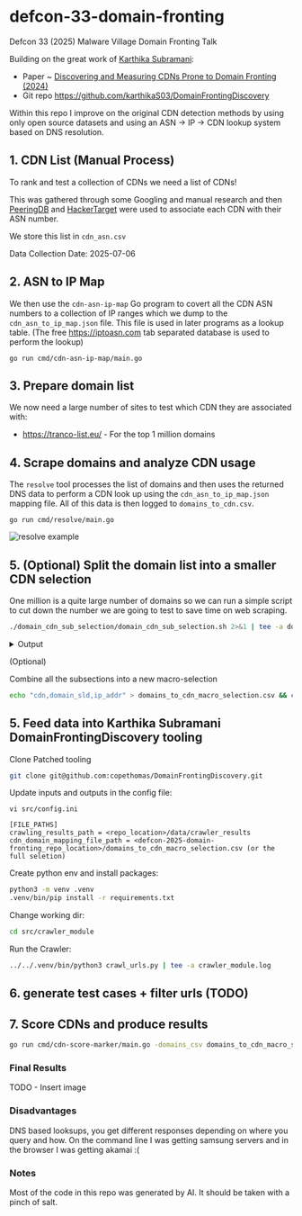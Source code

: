 # defcon-33-domain-fronting

Defcon 33 (2025) Malware Village Domain Fronting Talk

Building on the great work of [Karthika Subramani](https://karthikas03.github.io/):
- Paper ~ [Discovering and Measuring CDNs Prone to Domain Fronting (2024)](https://doi.org/10.1145/3589334.3645656)
- Git repo https://github.com/karthikaS03/DomainFrontingDiscovery

Within this repo I improve on the original CDN detection methods by using only open source datasets
and using an ASN -> IP -> CDN lookup system based on DNS resolution.

## 1. CDN List (Manual Process)

To rank and test a collection of CDNs we need a list of CDNs! 

This was gathered through some Googling and manual research
and then [PeeringDB](https://www.peeringdb.com/net/906) and [HackerTarget](https://hackertarget.com/as-ip-lookup/) were used
to associate each CDN with their ASN number. 

We store this list in `cdn_asn.csv`

Data Collection Date: 2025-07-06

## 2. ASN to IP Map

We then use the `cdn-asn-ip-map` Go program to covert all the CDN ASN numbers to a collection of IP ranges
which we dump to the `cdn_asn_to_ip_map.json` file. 
This file is used in later programs as a lookup table.
(The free https://iptoasn.com tab separated database is used to perform the lookup)

```shell
go run cmd/cdn-asn-ip-map/main.go
```

## 3. Prepare domain list

We now need a large number of sites to test which CDN they are associated with:
- https://tranco-list.eu/ - For the top 1 million domains

## 4. Scrape domains and analyze CDN usage

The `resolve` tool processes the list of domains and then uses the returned DNS data to perform a CDN look up
using the `cdn_asn_to_ip_map.json` mapping file. All of this data is then logged to `domains_to_cdn.csv`.

```shell
go run cmd/resolve/main.go
```

![resolve example](assets/img/resolve_progress.png "Resolve example")



## 5. (Optional) Split the domain list into a smaller CDN selection

One million is a quite large number of domains so we can run a simple script to cut down the number we are going to test
to save time on web scraping.

```bash
./domain_cdn_sub_selection/domain_cdn_sub_selection.sh 2>&1 | tee -a domain_cdn_sub_selection/domain_cdn_sub_selection.log
```

<details>
<summary>Output</summary>

```bash
Processing CDNs in 'cdn_asn.csv' and extracting a max of '30' domains from 'domains_to_cdn.csv' ... 
Processed 30 domains for Akamai into Akamai_domain_selection.txt
Processed 30 domains for Alibaba_Cloud into Alibaba_Cloud_domain_selection.txt
Processed 30 domains for Amazon_CloudFront into Amazon_CloudFront_domain_selection.txt
warning: no domains found for 'Aryaka'
Processed 30 domains for Baidu into Baidu_domain_selection.txt
Processed 18 domains for BelugaCDN into BelugaCDN_domain_selection.txt
Processed 30 domains for BlazingCDN into BlazingCDN_domain_selection.txt
Processed 30 domains for Bunny.net into Bunny.net_domain_selection.txt
Processed 16 domains for BytePlus into BytePlus_domain_selection.txt
Processed 9 domains for CacheFly into CacheFly_domain_selection.txt
Processed 30 domains for CDN77 into CDN77_domain_selection.txt
Processed 15 domains for CDNetworks into CDNetworks_domain_selection.txt
Processed 30 domains for Cloudflare into Cloudflare_domain_selection.txt
Processed 30 domains for Comcast_Technology_Solutions into Comcast_Technology_Solutions_domain_selection.txt
warning: no domains found for 'Edgio'
Processed 30 domains for EdgeNext into EdgeNext_domain_selection.txt
Processed 30 domains for Fastly into Fastly_domain_selection.txt
warning: no domains found for 'Cedexis'
warning: no domains found for 'Datum'
Processed 30 domains for G-Core_Labs into G-Core_Labs_domain_selection.txt
Processed 30 domains for GlobalConnect into GlobalConnect_domain_selection.txt
Processed 30 domains for Google_Cloud_CDN into Google_Cloud_CDN_domain_selection.txt
Processed 30 domains for Huawei_Cloud into Huawei_Cloud_domain_selection.txt
Processed 30 domains for Imperva_CDN into Imperva_CDN_domain_selection.txt
Processed 23 domains for adobe into adobe_domain_selection.txt
Processed 10 domains for cdnvideo into cdnvideo_domain_selection.txt
Processed 4 domains for KeyCDN into KeyCDN_domain_selection.txt
Processed 30 domains for Lumen into Lumen_domain_selection.txt
Processed 1 domains for MainStreaming into MainStreaming_domain_selection.txt
Processed 10 domains for Medianova into Medianova_domain_selection.txt
Processed 30 domains for Microsoft_Azure_CDN into Microsoft_Azure_CDN_domain_selection.txt
warning: no domains found for 'Netskrt'
Processed 30 domains for Ngenix into Ngenix_domain_selection.txt
warning: no domains found for 'Qwilt'
Processed 30 domains for GoDaddy into GoDaddy_domain_selection.txt
Processed 30 domains for Tata_Communications into Tata_Communications_domain_selection.txt
Processed 30 domains for Tencent into Tencent_domain_selection.txt
warning: no domains found for 'Velocix'
Processed 30 domains for Wangsu into Wangsu_domain_selection.txt
Processed 30 domains for wixdns into wixdns_domain_selection.txt
warning: no domains found for 'Yottaa'
Done! :D
```
</details>

(Optional)

Combine all the subsections into a new macro-selection

```bash
echo "cdn,domain_sld,ip_addr" > domains_to_cdn_macro_selection.csv && cat domain_cdn_sub_selection/*.txt >> domains_to_cdn_macro_selection.csv
```

## 5. Feed data into Karthika Subramani DomainFrontingDiscovery tooling

Clone Patched tooling 

```bash
git clone git@github.com:copethomas/DomainFrontingDiscovery.git
```

Update inputs and outputs in the config file:


```
vi src/config.ini

[FILE_PATHS]
crawling_results_path = <repo_location>/data/crawler_results
cdn_domain_mapping_file_path = <defcon-2025-domain-fronting_repo_location>/domains_to_cdn_macro_selection.csv (or the full seletion)
```

Create python env and install packages:
```bash
python3 -m venv .venv
.venv/bin/pip install -r requirements.txt
```

Change working dir:
```bash
cd src/crawler_module
```

Run the Crawler:
```bash
../../.venv/bin/python3 crawl_urls.py | tee -a crawler_module.log
```

## 6. generate test cases + filter urls (TODO)


## 7. Score CDNs and produce results

```bash
go run cmd/cdn-score-marker/main.go -domains_csv domains_to_cdn_macro_selection.csv -fronting_test_details fronting_test_details.json -results cdn_score.csv
```

### Final Results

TODO - Insert image

### Disadvantages

DNS based looksups, you get different responses depending on where you query and how. On the command line I was getting samsung servers and in the browser I was getting akamai :(

### Notes

Most of the code in this repo was generated by AI. It should be taken with a pinch of salt.

